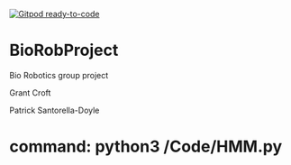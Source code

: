 [![Gitpod ready-to-code](https://img.shields.io/badge/Gitpod-ready--to--code-blue?logo=gitpod)](https://gitpod.io/#https://github.com/grantcroft/BioRobProject)

# BioRobProject
Bio Robotics group project

Grant Croft

Patrick Santorella-Doyle


# command: python3 /Code/HMM.py
